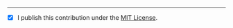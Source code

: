 <your pull request description here>

-------------

* [x] I publish this contribution under the [MIT License](https://opensource.org/license/mit).
